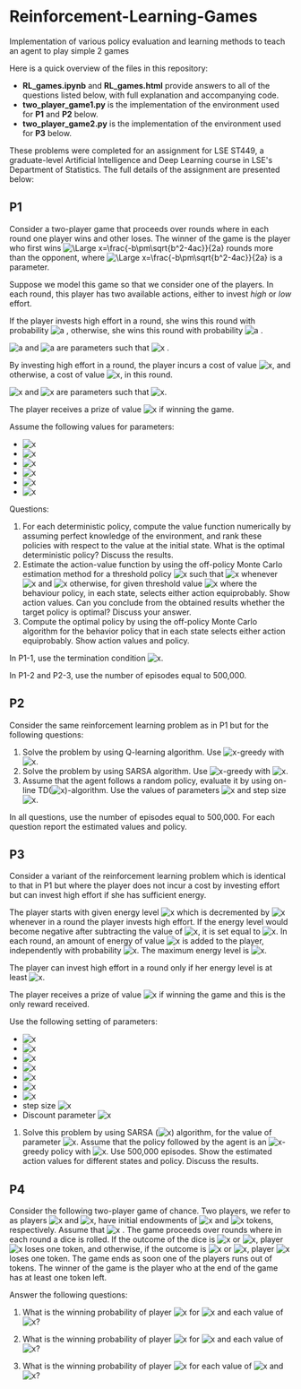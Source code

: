 # Reinforcement-Learning-Games
Implementation of various policy evaluation and learning methods to teach an agent to play simple 2 games

Here is a quick overview of the files in this repository:  

- **RL_games.ipynb** and **RL_games.html** provide answers to all of the questions listed below, with full explanation and accompanying code.
- **two_player_game1.py** is the implementation of the environment used for **P1** and **P2** below.
- **two_player_game2.py** is the implementation of the environment used for **P3** below.


These problems were completed for an assignment for LSE ST449, a graduate-level Artificial Intelligence and Deep Learning course in LSE's Department of Statistics.  The full details of the assignment are presented below:

## P1

Consider a two-player game that proceeds over rounds where in each round one player wins and other loses.  The winner of the game is the player who first wins  <img src="https://latex.codecogs.com/svg.latex?\Large&space;d" title="\Large x=\frac{-b\pm\sqrt{b^2-4ac}}{2a}" /> rounds more than the opponent, where <img src="https://latex.codecogs.com/svg.latex?\Large&space;d{\geq}1" title="\Large x=\frac{-b\pm\sqrt{b^2-4ac}}{2a}" /> is a parameter. 

Suppose we model this game so that we consider one of the players. In each round, this player has two available actions, either to invest _high_ or _low_ effort. 

If the player invests high effort in a round, she wins this round with probability  <img src="https://latex.codecogs.com/svg.latex?\Large&space;p_H" title="a" /> , otherwise, she wins this round with probability <img src="https://latex.codecogs.com/svg.latex?\Large&space;p_L" title="a" /> .

<img src="https://latex.codecogs.com/svg.latex?\Large&space;p_L" title="a" /> and <img src="https://latex.codecogs.com/svg.latex?\Large&space;p_H" title="a" />  are parameters such that <img src="https://latex.codecogs.com/svg.latex?\Large&space;0<p_L<p_H<1" title="x" /> . 

By investing high effort in a round, the player incurs a cost of value <img src="https://latex.codecogs.com/svg.latex?\Large&space;c_H" title="x" />, and otherwise, a cost of value <img src="https://latex.codecogs.com/svg.latex?\Large&space;c_L" title="x" />, in this round.

<img src="https://latex.codecogs.com/svg.latex?\Large&space;c_L" title="x" /> and <img src="https://latex.codecogs.com/svg.latex?\Large&space;c_H" title="x" /> are parameters such that <img src="https://latex.codecogs.com/svg.latex?\Large&space;0<c_L<c_H" title="x" />.

The player receives a prize of value <img src="https://latex.codecogs.com/svg.latex?\Large&space;R" title="x" /> if winning the game. 

Assume the following values for parameters:
* <img src="https://latex.codecogs.com/svg.latex?\Large&space;d=3" title="x" />
* <img src="https://latex.codecogs.com/svg.latex?\Large&space;p_H=0.55" title="x" />
* <img src="https://latex.codecogs.com/svg.latex?\Large&space;p_L=0.45" title="x" />
* <img src="https://latex.codecogs.com/svg.latex?\Large&space;c_H=50" title="x" />
* <img src="https://latex.codecogs.com/svg.latex?\Large&space;c_L=10" title="x" />
* <img src="https://latex.codecogs.com/svg.latex?\Large&space;{R=1000}" title="x" />

Questions:

1. For each deterministic policy, compute the value function numerically by assuming perfect knowledge of the environment, and rank these policies with respect to the value at the initial state. What is the optimal deterministic policy? Discuss the results. 
2. Estimate the action-value function by using the off-policy Monte Carlo estimation method for a threshold policy <img src="https://latex.codecogs.com/svg.latex?\Large&space;\pi" title="x" />
such that <img src="https://latex.codecogs.com/svg.latex?\Large&space;\pi(s)=high" title="x" /> whenever <img src="https://latex.codecogs.com/svg.latex?\Large&space;s{\leq}s^*" title="x" /> and <img src="https://latex.codecogs.com/svg.latex?\Large&space;{\pi(s)=low}" title="x" />  otherwise, for given threshold value <img src="https://latex.codecogs.com/svg.latex?\Large&space;{s^*=1}" title="x" /> where the behaviour policy, in each state, selects either action equiprobably. Show action values. Can you conclude from the obtained results whether the target policy is optimal? Discuss your answer.
3. Compute the optimal policy by using the off-policy Monte Carlo algorithm for the behavior policy that in each state selects either action equiprobably. Show action values and policy. 

In P1-1, use the termination condition <img src="https://latex.codecogs.com/svg.latex?\Large&space;||V_{t+1}-V_t||_{\infty}{\leq}10^{-6}" title="x" />. 

In P1-2 and P2-3, use the number of episodes equal to 500,000. 


## P2

Consider the same reinforcement learning problem as in P1 but for the following questions:

1. Solve the problem by using Q-learning algorithm. Use <img src="https://latex.codecogs.com/svg.latex?\Large&space;\epsilon" title="x" />-greedy with <img src="https://latex.codecogs.com/svg.latex?\Large&space;\epsilon=0.1" title="x" />. 
2. Solve the problem by using SARSA algorithm. Use <img src="https://latex.codecogs.com/svg.latex?\Large&space;\epsilon" title="x" />-greedy with  <img src="https://latex.codecogs.com/svg.latex?\Large&space;\epsilon=0.1" title="x" />.
3. Assume that the agent follows a random policy, evaluate it by using on-line TD(<img src="https://latex.codecogs.com/svg.latex?\Large&space;\lambda" title="x" />)-algorithm. Use the values of parameters <img src="https://latex.codecogs.com/svg.latex?\Large&space;\lambda=0.9" title="x" /> and step size <img src="https://latex.codecogs.com/svg.latex?\Large&space;\eta=0.0001" title="x" />.

In all questions, use the number of episodes equal to 500,000. For each question report the estimated values and policy. 


## P3

Consider a variant of the reinforcement learning problem which is identical to that in P1 but where the player does not incur a cost by investing effort but can invest high effort if she has sufficient energy. 

The player starts with given energy level <img src="https://latex.codecogs.com/svg.latex?\Large&space;B" title="x" /> which is decremented by <img src="https://latex.codecogs.com/svg.latex?\Large&space;c_H" title="x" />whenever in a round the player invests high effort. 
If the energy level would become negative after subtracting the value of <img src="https://latex.codecogs.com/svg.latex?\Large&space;c_H" title="x" />, it is set equal to <img src="https://latex.codecogs.com/svg.latex?\Large&space;0" title="x" />. 
In each round, an amount of energy of value <img src="https://latex.codecogs.com/svg.latex?\Large&space;a" title="x" /> is added to the player, independently with probability <img src="https://latex.codecogs.com/svg.latex?\Large&space;p" title="x" />.  The maximum energy level is <img src="https://latex.codecogs.com/svg.latex?\Large&space;B" title="x" />. 

The player can invest high effort in a round only if her energy level is at least <img src="https://latex.codecogs.com/svg.latex?\Large&space;c_H" title="x" />.

The player receives a prize of value <img src="https://latex.codecogs.com/svg.latex?\Large&space;R" title="x" /> if winning the game and this is the only reward received.

Use the following setting of parameters:
* <img src="https://latex.codecogs.com/svg.latex?\Large&space;p_H=0.55" title="x" />
* <img src="https://latex.codecogs.com/svg.latex?\Large&space;p_L=0.45" title="x" />
* <img src="https://latex.codecogs.com/svg.latex?\Large&space;c_H=1" title="x" />
* <img src="https://latex.codecogs.com/svg.latex?\Large&space;{R=1000}" title="x" />
* <img src="https://latex.codecogs.com/svg.latex?\Large&space;B=10" title="x" />
* <img src="https://latex.codecogs.com/svg.latex?\Large&space;a=2" title="x" />
* <img src="https://latex.codecogs.com/svg.latex?\Large&space;p=0.2" title="x" />
* step size <img src="https://latex.codecogs.com/svg.latex?\Large&space;\eta=0.001" title="x" />
* Discount parameter <img src="https://latex.codecogs.com/svg.latex?\Large&space;\gamma=0.9" title="x" />


1. Solve this problem by using SARSA (<img src="https://latex.codecogs.com/svg.latex?\Large&space;\lambda" title="x" />) algorithm, for the value of parameter <img src="https://latex.codecogs.com/svg.latex?\Large&space;\lambda=0.9" title="x" />.  Assume that the policy followed by the agent is an <img src="https://latex.codecogs.com/svg.latex?\Large&space;\epsilon" title="x" />-greedy policy with <img src="https://latex.codecogs.com/svg.latex?\Large&space;\epsilon=0.1" title="x" />.
Use 500,000 episodes.  Show the estimated action values for different states and policy. Discuss the results.


## P4 

Consider the following two-player game of chance. 
Two players, we refer to as players <img src="https://latex.codecogs.com/svg.latex?\Large&space;X" title="x" /> and <img src="https://latex.codecogs.com/svg.latex?\Large&space;Y" title="x" />, have initial endowments of <img src="https://latex.codecogs.com/svg.latex?\Large&space;x" title="x" /> and <img src="https://latex.codecogs.com/svg.latex?\Large&space;y" title="x" /> tokens, respectively. 
Assume that <img src="https://latex.codecogs.com/svg.latex?\Large&space;{x,y>0}" title="x" /> . The game proceeds over rounds where in each round a dice is rolled. 
If the outcome of the dice is <img src="https://latex.codecogs.com/svg.latex?\Large&space;1,2" title="x" /> or <img src="https://latex.codecogs.com/svg.latex?\Large&space;3" title="x" />, player <img src="https://latex.codecogs.com/svg.latex?\Large&space;Y" title="x" /> loses one token, and otherwise, 
if the outcome is <img src="https://latex.codecogs.com/svg.latex?\Large&space;4,5" title="x" /> or <img src="https://latex.codecogs.com/svg.latex?\Large&space;6" title="x" />, player <img src="https://latex.codecogs.com/svg.latex?\Large&space;X" title="x" /> loses one token. 
The game ends as soon one of the players runs out of tokens. 
The winner of the game is the player who at the end of the game has at least one token left.

Answer the following questions:

1. What is the winning probability of player <img src="https://latex.codecogs.com/svg.latex?\Large&space;X" title="x" /> for <img src="https://latex.codecogs.com/svg.latex?\Large&space;x=1" title="x" /> and each value of <img src="https://latex.codecogs.com/svg.latex?\Large&space;y" title="x" />?

2. What is the winning probability of player <img src="https://latex.codecogs.com/svg.latex?\Large&space;X" title="x" /> for <img src="https://latex.codecogs.com/svg.latex?\Large&space;y=1" title="x" /> and each value of <img src="https://latex.codecogs.com/svg.latex?\Large&space;x" title="x" />?

3. What is the winning probability of player <img src="https://latex.codecogs.com/svg.latex?\Large&space;X" title="x" /> for each value of <img src="https://latex.codecogs.com/svg.latex?\Large&space;x" title="x" /> and <img src="https://latex.codecogs.com/svg.latex?\Large&space;y" title="x" />?
